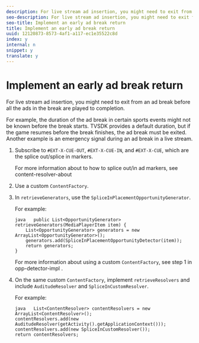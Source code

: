 ```yaml
---
description: For live stream ad insertion, you might need to exit from an ad break before all the ads in the break are played to completion.
seo-description: For live stream ad insertion, you might need to exit from an ad break before all the ads in the break are played to completion.
seo-title: Implement an early ad break return
title: Implement an early ad break return
uuid: 12120873-8573-4af1-a117-ec1e35522c8d
index: y
internal: n
snippet: y
translate: y
---
```


# Implement an early ad break return

For live stream ad insertion, you might need to exit from an ad break before all the ads in the break are played to completion.

For example, the duration of the ad break in certain sports events might not be known before the break starts. TVSDK provides a default duration, but if the game resumes before the break finishes, the ad break must be exited. Another example is an emergency signal during an ad break in a live stream. 

1. Subscribe to `#EXT-X-CUE-OUT`, `#EXT-X-CUE-IN`, and `#EXT-X-CUE`, which are the splice out/splice in markers.

   For more information about to how to splice out/in ad markers, see content-resolver-about
1. Use a custom `ContentFactory`.
1. In `retrieveGenerators`, use the `SpliceInPlacementOpportunityGenerator`.

   For example: 
   ```
   java   public List<OpportunityGenerator> retrieveGenerators(MediaPlayerItem item) { 
       List<OpportunityGenerator> generators = new ArrayList<OpportunityGenerator>(); 
       generators.add(SpliceInPlacementOpportunityDetector(item)); 
       return generators; 
   }
   ```


   For more information about using a custom `ContentFactory`, see step 1 in  opp-detector-impl . 

1. On the same custom `ContentFactory`, implement `retrieveResolvers` and include `AuditudeResolver` and `SpliceInCustomResolver`.

   For example:
   ```
   java   List<ContentResolver> contentResolvers = new ArrayList<ContentResolver>(); 
   contentResolvers.add(new AuditudeResolver(getActivity().getApplicationContext())); 
   contentResolvers.add(new SpliceInCustomResolver()); 
   return contentResolvers;
   ```

